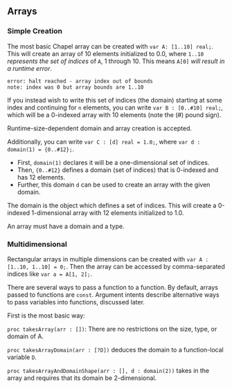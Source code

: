 ## Arrays

### Simple Creation

The most basic Chapel array can be created with `var A: [1..10] real;`. This will create
an array of 10 elements initialized to 0.0, where `1..10` *represents the set of indices* of `A`, 1 through 10. This means `A[0]` *will result in a runtime error*. 

    error: halt reached - array index out of bounds
    note: index was 0 but array bounds are 1..10

If you instead wish to write this set of indices (the domain) starting at some index and continuing for `n` elements, you can write `var B : [0..#10] real;`, which will be a 0-indexed array with 10 elements (note the (#) pound sign). 

Runtime-size-dependent domain and array creation is accepted. 

Additionally, you can write `var C : [d] real = 1.0;`, where `var d : domain(1) = {0..#12};`. 

- First, `domain(1)` declares it will be a one-dimensional set of indices. 
- Then, `{0..#12}` defines a domain (set of indices) that is 0-indexed and has 12 elements.
- Further, this domain `d` can be used to create an array with the given domain. 

The domain is the object which defines a set of indices. This will create a 0-indexed 1-dimensional array with 12 elements initialized to 1.0. 

An array must have a domain and a type.


### Multidimensional

Rectangular arrays in multiple dimensions can be created with `var A : [1..10, 1..10] = 0;`. Then the array can be accessed by comma-separated indices like `var a = A[1, 2];`. 

There are several ways to pass a function to a function. By default, arrays passed to functions are `const`. Argument intents describe alternative ways to pass variables into functions, discussed later.

First is the most basic way:

`proc takesArray(arr : [])`: There are no restrictions on the size, type, or domain of A.

`proc takesArrayDomain(arr : [?D])` deduces the domain to a function-local variable `D`. 

`proc takesArrayAndDomainShape(arr : [], d : domain(2))` takes in the array and requires that its domain be 2-dimensional. 